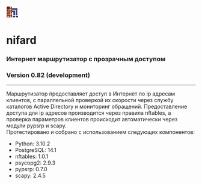 ![Alt text](nifard.png?raw=true "Title")
# nifard
### Интернет маршрутизатор с прозрачным доступом
### Version 0.82 (development)
<hr>
Маршрутизатор предоставляет доступ в Интернет по ip адресам клиентов, с параллельной проверкой их скорости через службу каталогов Active Directory и мониторинг обращений. Предоставление доступа для ip адресов производится через правила nftables, а проверка параметров клиентов происходит автоматически через модули pypsrp и scapy.
<br>
Протестировано и собрано с использованием следующих компонентов:
<ul>
  <li>Python: 3.10.2</li>
  <li>PostgreSQL: 14.1</li>
  <li>nftables: 1.0.1</li>
  <li>psycopg2: 2.9.3</li>
  <li>pypsrp: 0.7.0</li>
  <li>scapy: 2.4.5</li>
 </ul>
